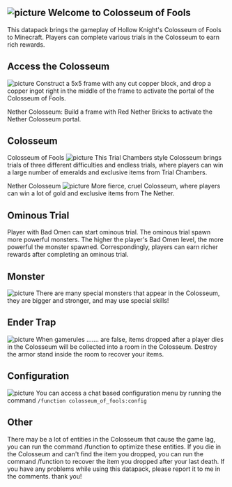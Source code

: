 
![picture](https://github.com/user-attachments/assets/696db59d-d276-4d24-9047-c87b813eec15)
Welcome to Colosseum of Fools
--------------------------
This datapack brings the gameplay of Hollow Knight's Colosseum of Fools to Minecraft. Players can complete various trials in the Colosseum to earn rich rewards.

Access the Colosseum
------------------------
![picture](https://github.com/user-attachments/assets/6c64dac7-588a-4510-8342-68898a9f5ba5)
Construct a 5x5 frame with any cut copper block, and drop a copper ingot right in the middle of the frame to activate the portal of the Colosseum of Fools.

Nether Colosseum: Build a frame with Red Nether Bricks to activate the Nether Colosseum portal.

Colosseum
----------------------------
Colosseum of Fools
![picture](https://github.com/user-attachments/assets/5d78be62-f3cb-4bdc-9536-d8d28ca6e5e8)
This Trial Chambers style Colosseum brings trials of three different difficulties and endless trials, where players can win a large number of emeralds and exclusive items from Trial Chambers.

Nether Colosseum
![picture](https://github.com/user-attachments/assets/90239c86-0df4-4558-b91d-c39e83d9fde2)
More fierce, cruel Colosseum, where players can win a lot of gold and exclusive items from The Nether.

Ominous Trial
----------------------------
Player with Bad Omen can start ominous trial. The ominous trial spawn more powerful monsters. The higher the player's Bad Omen level, the more powerful the monster spawned. Correspondingly, players can earn richer rewards after completing an ominous trial.

Monster
------------------------
![picture](https://github.com/user-attachments/assets/7fdf98e5-0b0d-494d-a5d8-357edc2077df)
There are many special monsters that appear in the Colosseum, they are bigger and stronger, and may use special skills!

Ender Trap
----------------------------
![picture](https://github.com/user-attachments/assets/76909a56-f043-4c6d-9385-6d9a54ab8d6e)
When gamerules ....... are false, items dropped after a player dies in the Colosseum will be collected into a room in the Colosseum. Destroy the armor stand inside the room to recover your items.

Configuration
-----------------------------
![picture](https://github.com/user-attachments/assets/f3ed09e6-3e5b-43fb-8a76-03b82586ced7)
You can access a chat based configuration menu by running the command ```/function colosseum_of_fools:config```


Other
----------------------------
There may be a lot of entities in the Colosseum that cause the game lag, you can run the command /function to optimize these entities.
If you die in the Colosseum and can't find the item you dropped, you can run the command /function to recover the item you dropped after your last death.
If you have any problems while using this datapack, please report it to me in the comments. thank you!
